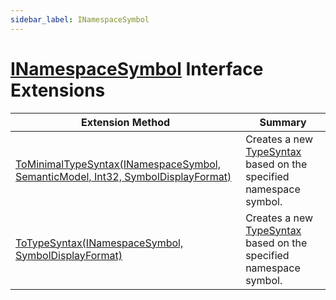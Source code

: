 ```yaml
---
sidebar_label: INamespaceSymbol
---
```


# [INamespaceSymbol](https://docs.microsoft.com/en-us/dotnet/api/microsoft.codeanalysis.inamespacesymbol) Interface Extensions

| Extension Method | Summary |
| ---------------- | ------- |
| [ToMinimalTypeSyntax(INamespaceSymbol, SemanticModel, Int32, SymbolDisplayFormat)](../../Roslynator/CSharp/SymbolExtensions/ToMinimalTypeSyntax/index.md#Roslynator_CSharp_SymbolExtensions_ToMinimalTypeSyntax_Microsoft_CodeAnalysis_INamespaceSymbol_Microsoft_CodeAnalysis_SemanticModel_System_Int32_Microsoft_CodeAnalysis_SymbolDisplayFormat_) | Creates a new [TypeSyntax](https://docs.microsoft.com/en-us/dotnet/api/microsoft.codeanalysis.csharp.syntax.typesyntax) based on the specified namespace symbol\. |
| [ToTypeSyntax(INamespaceSymbol, SymbolDisplayFormat)](../../Roslynator/CSharp/SymbolExtensions/ToTypeSyntax/index.md#Roslynator_CSharp_SymbolExtensions_ToTypeSyntax_Microsoft_CodeAnalysis_INamespaceSymbol_Microsoft_CodeAnalysis_SymbolDisplayFormat_) | Creates a new [TypeSyntax](https://docs.microsoft.com/en-us/dotnet/api/microsoft.codeanalysis.csharp.syntax.typesyntax) based on the specified namespace symbol\. |


